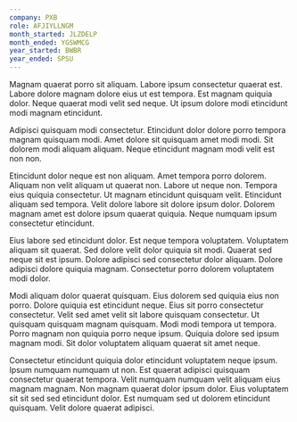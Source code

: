 ```yaml
---
company: PXB
role: AFJIYLLNGM
month_started: JLZDELP
month_ended: YGSWMCG
year_started: BWBR
year_ended: SPSU
---
```


Magnam quaerat porro sit aliquam. Labore ipsum consectetur quaerat est. Labore dolore magnam dolore eius ut est tempora. Est magnam quiquia dolor. Neque quaerat modi velit sed neque. Ut ipsum dolore modi etincidunt modi magnam etincidunt.

Adipisci quisquam modi consectetur. Etincidunt dolor dolore porro tempora magnam quisquam modi. Amet dolore sit quisquam amet modi modi. Sit dolorem modi aliquam aliquam. Neque etincidunt magnam modi velit est non non.

Etincidunt dolor neque est non aliquam. Amet tempora porro dolorem. Aliquam non velit aliquam ut quaerat non. Labore ut neque non. Tempora eius quiquia consectetur. Ut magnam etincidunt quisquam velit. Etincidunt aliquam sed tempora. Velit dolore labore sit dolore ipsum dolor. Dolorem magnam amet est dolore ipsum quaerat quiquia. Neque numquam ipsum consectetur etincidunt.

Eius labore sed etincidunt dolor. Est neque tempora voluptatem. Voluptatem aliquam sit quaerat. Sed dolore velit dolor quiquia sit modi. Quaerat sed neque sit est ipsum. Dolore adipisci sed consectetur dolor aliquam. Dolore adipisci dolore quiquia magnam. Consectetur porro dolorem voluptatem modi dolor.

Modi aliquam dolor quaerat quisquam. Eius dolorem sed quiquia eius non porro. Dolore quiquia est etincidunt neque. Eius sit porro consectetur consectetur. Velit sed amet velit sit labore quisquam consectetur. Ut quisquam quisquam magnam quisquam. Modi modi tempora ut tempora. Porro magnam non quiquia porro neque ipsum. Quiquia dolore sed ipsum magnam modi. Sit dolor voluptatem aliquam quaerat sit amet neque.

Consectetur etincidunt quiquia dolor etincidunt voluptatem neque ipsum. Ipsum numquam numquam ut non. Est quaerat adipisci quisquam consectetur quaerat tempora. Velit numquam numquam velit aliquam eius magnam magnam. Non magnam quaerat dolor ipsum dolor. Eius voluptatem sit sit sed sed etincidunt dolor. Est numquam sed ut dolorem etincidunt quisquam. Velit dolore quaerat adipisci.
    